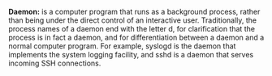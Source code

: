 **Daemon:** is a computer program that runs as a background
process, rather than being under the direct control of an
interactive user. Traditionally, the process names of a daemon
 end with the letter d, for clarification that the process is
 in fact a daemon, and for differentiation between a daemon and
 a normal computer program. For example, syslogd is the daemon
 that implements the system logging facility, and sshd is a daemon
  that serves incoming SSH connections.
